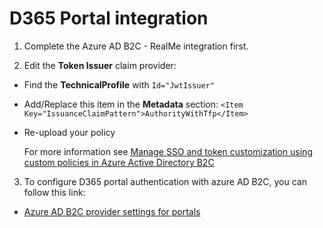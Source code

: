 # D365 Portal integration

1. Complete the Azure AD B2C - RealMe integration first.

2. Edit the **Token Issuer** claim provider:
- Find the **TechnicalProfile** with `Id="JwtIssuer"`
- Add/Replace this item in the **Metadata** section: `<Item Key="IssuanceClaimPattern">AuthorityWithTfp</Item>`
- Re-upload your policy

  For more information see [Manage SSO and token customization using custom policies in Azure Active Directory B2C](https://docs.microsoft.com/en-us/azure/active-directory-b2c/active-directory-b2c-reference-manage-sso-and-token-configuration)

3. To configure D365 portal authentication with azure AD B2C, you can follow this link:
- [Azure AD B2C provider settings for portals](https://docs.microsoft.com/en-us/dynamics365/customer-engagement/portals/azure-ad-b2c)
